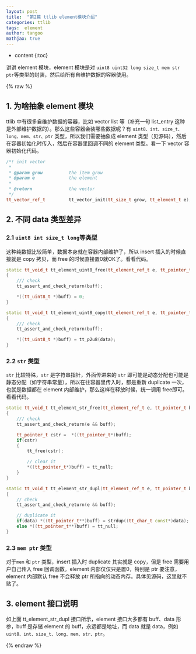 ```yaml
---
layout: post
title:  "第2篇 ttlib element模块介绍"
categories: ttlib
tags:  element
author: tangoo
mathjax: true
---
```



* content
{:toc}

讲讲 element 模块，element 模块是对 `uint8 uint32 long size_t mem str ptr`等类型的封装，然后给所有自维护数据的容器使用。






{% raw %}


## 1. 为啥抽象 element 模块

ttlib 中有很多自维护数据的容器，比如 vector list 等（补充一句 list_entry 这种是外部维护数据的）。那么这些容器会装哪些数据呢？有 `uint8、int、size_t、long、mem、str、ptr` 类型，所以我们需要抽象成 element 类型（见源码），然后在容器初始化时传入，然后在容器里回调不同的 element 类型。看一下 vector 容器初始化代码。

```cpp
/*! init vector
 *
 * @param grow          the item grow
 * @param e             the element
 *
 * @return              the vector
 */
tt_vector_ref_t         tt_vector_init(tt_size_t grow, tt_element_t e);
```

## 2. 不同 data 类型差异
### 2.1 `uint8 int size_t long`等类型

这种纯数据比较简单，数据本身就在容器内部维护了，所以 insert 插入的时候直接就是 copy 拷贝，而 free 的时候直接置0就OK了。看看代码。

```C++
static tt_void_t tt_element_uint8_free(tt_element_ref_t e, tt_pointer_t buff)
{
    /// check
    tt_assert_and_check_return(buff);

    *((tt_uint8_t *)buff) = 0;
}

static tt_void_t tt_element_uint8_copy(tt_element_ref_t e, tt_pointer_t buff, tt_cpointer_t data)
{
    /// check
    tt_assert_and_check_return(buff);

    *((tt_uint8_t *)buff) = tt_p2u8(data);
}
```

### 2.2 `str` 类型
`str` 比较特殊，`str` 是字符串指针，外面传进来的 `str` 即可能是动态分配也可能是静态分配（如字符串常量），所以在往容器里传入时，都是重新 duplicate 一次，也就是数据都在 element 内部维护，那么这样在释放时候，统一调用 free即可。看看代码。

```cpp
static tt_void_t tt_element_str_free(tt_element_ref_t e, tt_pointer_t buff)
{
    /// check
    tt_assert_and_check_return(e && buff);

    tt_pointer_t cstr =  *((tt_pointer_t*)buff);
    if(cstr)
    {
        tt_free(cstr);

        // clear it
        *((tt_pointer_t*)buff) = tt_null;
    }
}

static tt_void_t tt_element_str_dupl(tt_element_ref_t e, tt_pointer_t buff, tt_cpointer_t data)
{
    // check
    tt_assert_and_check_return(e && buff);

    // duplicate it
    if(data) *((tt_pointer_t**)buff) = strdup((tt_char_t const*)data);
    else *((tt_pointer_t**)buff) = tt_null;
}
```

### 2.3 `mem ptr` 类型

对于`mem` 和 `ptr` 类型，insert 插入时 duplicate 其实就是 copy，但是 free 需要用户自己传入 free 回调函数。element 内部仅仅只是置0，特别是 ptr 要注意，element 内部默认 free 不会释放 ptr 所指向的动态内存。具体见源码，这里就不贴了。

## 3. element 接口说明

如上面 tt_element_str_dupl 接口所示，element 接口大多都有 buff、data 形参，buff 是存储 element 的 buff，永远都是地址，而 data 就是 data，例如 `uint8、int、size_t、long、mem、str、ptr`。



{% endraw %}